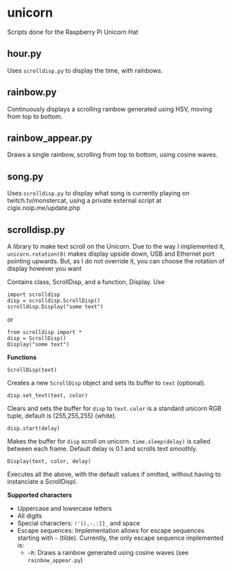 # unicorn
Scripts done for the Raspberry Pi Unicorn Hat

hour.py
-------
Uses `scrolldisp.py` to display the time, with rainbows.

rainbow.py
----------
Continuously displays a scrolling rainbow generated using HSV, moving from top to bottom.

rainbow_appear.py
-----------------
Draws a single rainbow, scrolling from top to bottom, using cosine waves.

song.py
-------
Uses `scrolldisp.py` to display what song is currently playing on twitch.tv/monstercat,
using a private external script at cigix.noip.me/update.php

scrolldisp.py
-------------
A library to make text scroll on the Unicorn. Due to the way I implemented it,
`unicorn.rotation(0)` makes display upside down, USB and Ethernet port pointing 
upwards. But, as I do not override it, you can choose the rotation of display however you want

Contains class, ScrollDisp, and a function, Display. Use

    import scrolldisp
    disp = scrolldisp.ScrollDisp()
    scrolldisp.Display("some text")

or

    from scrolldisp import *
    disp = ScrollDisp()
    Display("some text")

**Functions**

    ScrollDisp(text)
  
Creates a new `ScrollDisp` object and sets its buffer to `text` (optional).

    disp.set_text(text, color)

Clears and sets the buffer for `disp` to `text`. `color` is a standard unicorn RGB tuple, default is (255,255,255) (white).

    disp.start(delay)
  
Makes the buffer for `disp` scroll on unicorn. `time.sleep(delay)` is called between each frame.
Default delay is 0.1 and scrolls text smoothly.

    Display(text, color, delay)

Executes all the above, with the default values if omitted, without having to instanciate a ScrollDispl.

**Supported characters**

* Uppercase and lowercase letters
* All digits
* Special characters: `!'(),-.:[]_` and space
* Escape sequences: Implementation allows for escape sequences starting with `~` (tilde). Currently, the only escape sequence implemented is:
  * `~R`: Draws a rainbow generated using cosine waves (see `rainbow_appear.py`)
